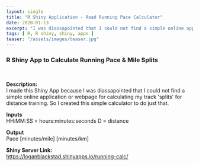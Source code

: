 ```yaml
---
layout: single
title: "R Shiny Application - Road Running Pace Calculator"
date: 2020-01-13
excerpt: "I was diassapointed that I could not find a simple online application/webpage for calculating track running 'splits' for distance training."
tags: [ R, R shiny, shiny, apps ]
teaser: "/assets/images/teaser.jpg"
--- 
```


<h3>R Shiny App to Calculate Running Pace & Mile Splits</h3><br/>

<b>Description:</b><br/>
I made this Shiny App because I was diassapointed that I could not find a simple online application or webpage for calculating my track 'splits' for distance training.  So I created this simple calculator to do just that.  

<b>Inputs</b><br/>
HH:MM:SS = hours:minutes:seconds
D = distance

<b>Output</b><br/>
Pace [minutes/mile] [minutes/km]

<b>Shiny Server Link:</b><br/>
<a href="https://loganblackstad.shinyapps.io/running-calc/">https://loganblackstad.shinyapps.io/running-calc/</a>
